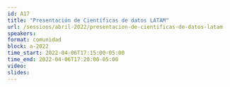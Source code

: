 ```yaml
---
id: A17
title: "Presentación de Científicas de datos LATAM"
url: /sessions/abril-2022/presentacion-de-cientificas-de-datos-latam
speakers:
format: comunidad
block: a-2022
time_start: 2022-04-06T17:15:00-05:00
time_end: 2022-04-06T17:20:00-05:00
video:
slides:
---
```

